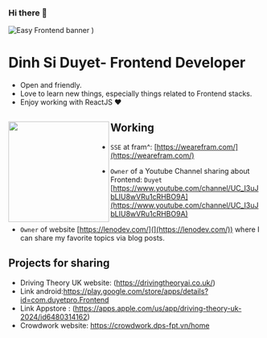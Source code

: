 ### Hi there 👋
![Easy Frontend banner](https://photos.fife.usercontent.google.com/pw/AP1GczMWhlodJrYIHINtY7rWaUFtl-wz2Hebho8xNIxtq12w9Lr5mEK0fcE=w711-h948-s-no?authuser=0)
)

# Dinh Si Duyet- Frontend Developer

- Open and friendly.
- Love to learn new things, especially things related to Frontend stacks.
- Enjoy working with ReactJS ❤

## Working <a href="https://github.com/DuyetQB/DuyetQB"><img align="left" width="auto" height="200" src="https://res.cloudinary.com/kimwy/image/upload/v1598840300/easyfrontend/programming_hgngx9.png"></a>

- `SSE` at fram^: [https://wearefram.com/](https://wearefram.com/)

- `Owner` of a  Youtube Channel sharing about Frontend: `Duyet` [https://www.youtube.com/channel/UC_I3uJbLIU8wVRu1cRHBO9A](https://www.youtube.com/channel/UC_I3uJbLIU8wVRu1cRHBO9A)
- `Owner` of website [https://lenodev.com/](](https://lenodev.com/)) where I can share my favorite topics via blog posts.

## Projects for sharing

- Driving Theory UK website: (https://drivingtheoryai.co.uk/)
- Link android:https://play.google.com/store/apps/details?id=com.duyetpro.Frontend
- Link Appstore : (https://apps.apple.com/us/app/driving-theory-uk-2024/id6480314162)
- Crowdwork website: https://crowdwork.dps-fpt.vn/home



<!--
**DuyetQB/DuyetQB** is a ✨ _special_ ✨ repository because its `README.md` (this file) appears on your GitHub profile.

Here are some ideas to get you started:

- 🔭 I’m currently working on ...
- 🌱 I’m currently learning ...
- 👯 I’m looking to collaborate on ...
- 🤔 I’m looking for help with ...
- 💬 Ask me about ...
- 📫 How to reach me: ...
- 😄 Pronouns: ...
- ⚡ Fun fact: ...
-->
